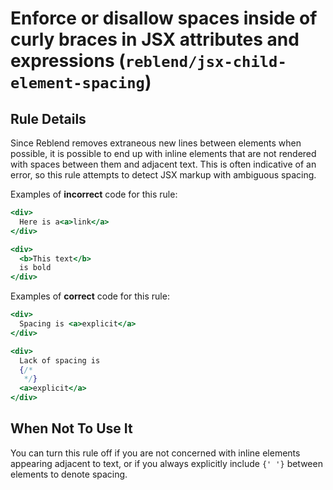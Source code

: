 # Enforce or disallow spaces inside of curly braces in JSX attributes and expressions (`reblend/jsx-child-element-spacing`)

<!-- end auto-generated rule header -->

## Rule Details

Since Reblend removes extraneous new lines between elements when possible, it is possible to end up with inline elements that are not rendered with spaces between them and adjacent text. This is often indicative of an error, so this rule attempts to detect JSX markup with ambiguous spacing.

Examples of **incorrect** code for this rule:

```jsx
<div>
  Here is a<a>link</a>
</div>
```

```jsx
<div>
  <b>This text</b>
  is bold
</div>
```

Examples of **correct** code for this rule:

```jsx
<div>
  Spacing is <a>explicit</a>
</div>
```

```jsx
<div>
  Lack of spacing is
  {/*
   */}
  <a>explicit</a>
</div>
```

## When Not To Use It

You can turn this rule off if you are not concerned with inline elements appearing adjacent to text,
or if you always explicitly include `{' '}` between elements to denote spacing.
